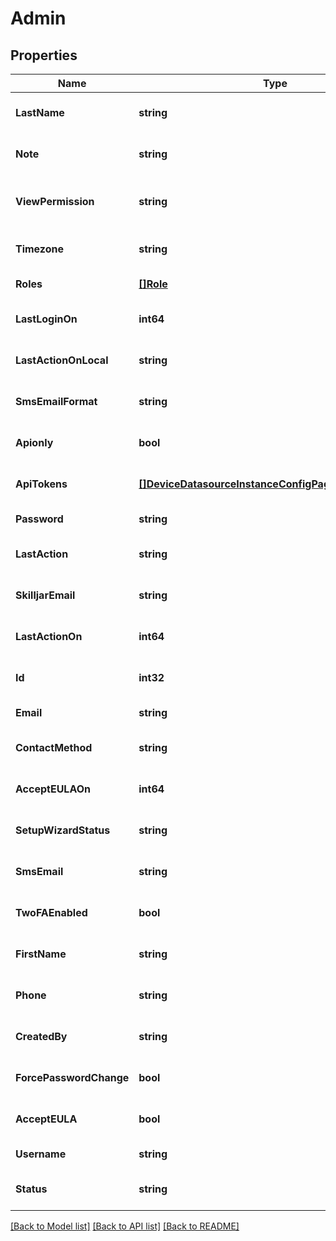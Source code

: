 # Admin

## Properties
Name | Type | Description | Notes
------------ | ------------- | ------------- | -------------
**LastName** | **string** |  | [optional] [default to null]
**Note** | **string** |  | [optional] [default to null]
**ViewPermission** | **string** | this value should be a JSON String, for example:{\&quot;Alerts\&quot;:true} | [optional] [default to null]
**Timezone** | **string** |  | [optional] [default to null]
**Roles** | [**[]Role**](Role.md) |  | [default to null]
**LastLoginOn** | **int64** |  | [optional] [default to null]
**LastActionOnLocal** | **string** |  | [optional] [default to null]
**SmsEmailFormat** | **string** |  | [optional] [default to null]
**Apionly** | **bool** |  | [optional] [default to null]
**ApiTokens** | [**[]DeviceDatasourceInstanceConfigPaginationResponse**](DeviceDatasourceInstanceConfigPaginationResponse.md) |  | [optional] [default to null]
**Password** | **string** |  | [default to null]
**LastAction** | **string** |  | [optional] [default to null]
**SkilljarEmail** | **string** |  | [optional] [default to null]
**LastActionOn** | **int64** |  | [optional] [default to null]
**Id** | **int32** |  | [optional] [default to null]
**Email** | **string** |  | [default to null]
**ContactMethod** | **string** |  | [optional] [default to null]
**AcceptEULAOn** | **int64** |  | [optional] [default to null]
**SetupWizardStatus** | **string** |  | [optional] [default to null]
**SmsEmail** | **string** |  | [optional] [default to null]
**TwoFAEnabled** | **bool** |  | [optional] [default to null]
**FirstName** | **string** |  | [optional] [default to null]
**Phone** | **string** |  | [optional] [default to null]
**CreatedBy** | **string** |  | [optional] [default to null]
**ForcePasswordChange** | **bool** |  | [optional] [default to null]
**AcceptEULA** | **bool** |  | [optional] [default to null]
**Username** | **string** |  | [default to null]
**Status** | **string** |  | [optional] [default to null]

[[Back to Model list]](../README.md#documentation-for-models) [[Back to API list]](../README.md#documentation-for-api-endpoints) [[Back to README]](../README.md)


